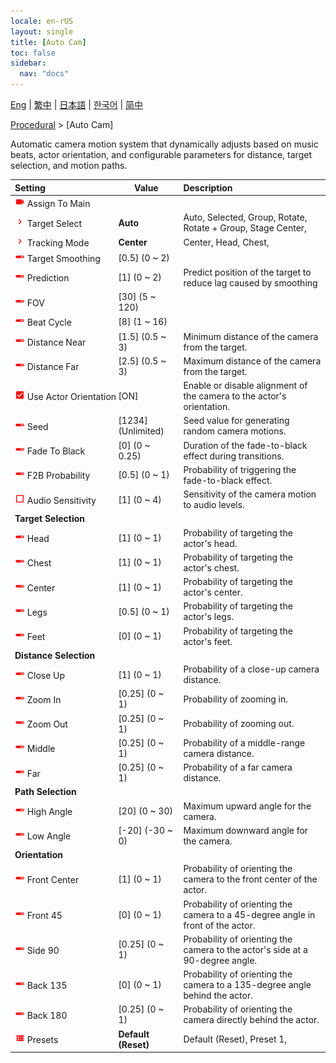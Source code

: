 ```yaml
---
locale: en-rUS
layout: single
title: [Auto Cam]
toc: false
sidebar:
  nav: "docs"
---
```

[Eng](/dancexr/menu/2025.4/motion/auto_cam) | [繁中](/tw/dancexr/menu/2025.4/motion/auto_cam) | [日本語](/jp/dancexr/menu/2025.4/motion/auto_cam) | [한국어](/kr/dancexr/menu/2025.4/motion/auto_cam) | [简中](/zh/dancexr/menu/2025.4/motion/auto_cam)

[Procedural](../menu#Procedural) > [Auto Cam]

Automatic camera motion system that dynamically adjusts based on music beats, actor orientation, and configurable parameters for distance, target selection, and motion paths.

| Setting | Value | Description |
| :--- | --- | :--- |
|<nobr><img src="/images/icon/ic_videocam.png" alt="videocam icon"/> Assign To Main</nobr>|| 
|<nobr><img src="/images/icon/ic_chevron.png" alt="chevron icon"/> Target Select</nobr>| **Auto** | Auto, Selected, Group, Rotate, Rotate + Group, Stage Center,  |
|<nobr><img src="/images/icon/ic_chevron.png" alt="chevron icon"/> Tracking Mode</nobr>| **Center** | Center, Head, Chest,  |
|<nobr><img src="/images/icon/ic_slider.png" alt="slider icon"/> Target Smoothing</nobr>| [0.5] (0 ~ 2) | 
|<nobr><img src="/images/icon/ic_slider.png" alt="slider icon"/> Prediction</nobr>| [1] (0 ~ 2) | Predict position of the target to reduce lag caused by smoothing
|<nobr><img src="/images/icon/ic_slider.png" alt="slider icon"/> FOV</nobr>| [30] (5 ~ 120) | 
|<nobr><img src="/images/icon/ic_slider.png" alt="slider icon"/> Beat Cycle</nobr>| [8] (1 ~ 16) | 
|<nobr><img src="/images/icon/ic_slider.png" alt="slider icon"/> Distance Near</nobr>| [1.5] (0.5 ~ 3) | Minimum distance of the camera from the target.
|<nobr><img src="/images/icon/ic_slider.png" alt="slider icon"/> Distance Far</nobr>| [2.5] (0.5 ~ 3) | Maximum distance of the camera from the target.
|<nobr><img src="/images/icon/ic_check_on.png" alt="check on icon"/> Use Actor Orientation</nobr>| [ON] | Enable or disable alignment of the camera to the actor's orientation.
|<nobr><img src="/images/icon/ic_slider.png" alt="slider icon"/> Seed</nobr>| [1234] (Unlimited) | Seed value for generating random camera motions.
|<nobr><img src="/images/icon/ic_slider.png" alt="slider icon"/> Fade To Black</nobr>| [0] (0 ~ 0.25) | Duration of the fade-to-black effect during transitions.
|<nobr><img src="/images/icon/ic_slider.png" alt="slider icon"/> F2B Probability</nobr>| [0.5] (0 ~ 1) | Probability of triggering the fade-to-black effect.
|<nobr><img src="/images/icon/ic_check_off.png" alt="check off icon"/> Audio Sensitivity</nobr>| [1] (0 ~ 4) | Sensitivity of the camera motion to audio levels.
|<nobr> <b>Target Selection</b></nobr>|| 
|<nobr><img src="/images/icon/ic_slider.png" alt="slider icon"/> Head</nobr>| [1] (0 ~ 1) | Probability of targeting the actor's head.
|<nobr><img src="/images/icon/ic_slider.png" alt="slider icon"/> Chest</nobr>| [1] (0 ~ 1) | Probability of targeting the actor's chest.
|<nobr><img src="/images/icon/ic_slider.png" alt="slider icon"/> Center</nobr>| [1] (0 ~ 1) | Probability of targeting the actor's center.
|<nobr><img src="/images/icon/ic_slider.png" alt="slider icon"/> Legs</nobr>| [0.5] (0 ~ 1) | Probability of targeting the actor's legs.
|<nobr><img src="/images/icon/ic_slider.png" alt="slider icon"/> Feet</nobr>| [0] (0 ~ 1) | Probability of targeting the actor's feet.
|<nobr> <b>Distance Selection</b></nobr>|| 
|<nobr><img src="/images/icon/ic_slider.png" alt="slider icon"/> Close Up</nobr>| [1] (0 ~ 1) | Probability of a close-up camera distance.
|<nobr><img src="/images/icon/ic_slider.png" alt="slider icon"/> Zoom In</nobr>| [0.25] (0 ~ 1) | Probability of zooming in.
|<nobr><img src="/images/icon/ic_slider.png" alt="slider icon"/> Zoom Out</nobr>| [0.25] (0 ~ 1) | Probability of zooming out.
|<nobr><img src="/images/icon/ic_slider.png" alt="slider icon"/> Middle</nobr>| [0.25] (0 ~ 1) | Probability of a middle-range camera distance.
|<nobr><img src="/images/icon/ic_slider.png" alt="slider icon"/> Far</nobr>| [0.25] (0 ~ 1) | Probability of a far camera distance.
|<nobr> <b>Path Selection</b></nobr>|| 
|<nobr><img src="/images/icon/ic_slider.png" alt="slider icon"/> High Angle</nobr>| [20] (0 ~ 30) | Maximum upward angle for the camera.
|<nobr><img src="/images/icon/ic_slider.png" alt="slider icon"/> Low Angle</nobr>| [-20] (-30 ~ 0) | Maximum downward angle for the camera.
|<nobr> <b>Orientation</b></nobr>|| 
|<nobr><img src="/images/icon/ic_slider.png" alt="slider icon"/> Front Center</nobr>| [1] (0 ~ 1) | Probability of orienting the camera to the front center of the actor.
|<nobr><img src="/images/icon/ic_slider.png" alt="slider icon"/> Front 45</nobr>| [0] (0 ~ 1) | Probability of orienting the camera to a 45-degree angle in front of the actor.
|<nobr><img src="/images/icon/ic_slider.png" alt="slider icon"/> Side 90</nobr>| [0.25] (0 ~ 1) | Probability of orienting the camera to the actor's side at a 90-degree angle.
|<nobr><img src="/images/icon/ic_slider.png" alt="slider icon"/> Back 135</nobr>| [0] (0 ~ 1) | Probability of orienting the camera to a 135-degree angle behind the actor.
|<nobr><img src="/images/icon/ic_slider.png" alt="slider icon"/> Back 180</nobr>| [0.25] (0 ~ 1) | Probability of orienting the camera directly behind the actor.
|<nobr><img src="/images/icon/ic_list.png" alt="list icon"/> Presets</nobr>| **Default (Reset)** | Default (Reset), Preset 1,  |
